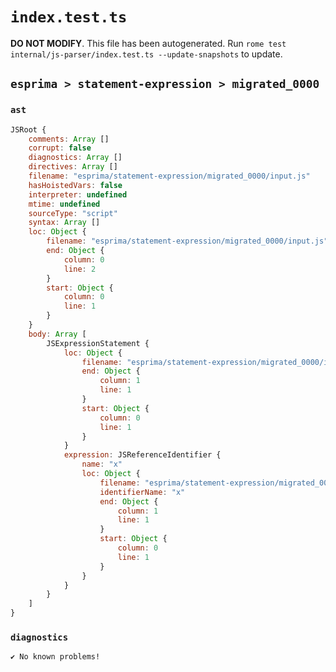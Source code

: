 # `index.test.ts`

**DO NOT MODIFY**. This file has been autogenerated. Run `rome test internal/js-parser/index.test.ts --update-snapshots` to update.

## `esprima > statement-expression > migrated_0000`

### `ast`

```javascript
JSRoot {
	comments: Array []
	corrupt: false
	diagnostics: Array []
	directives: Array []
	filename: "esprima/statement-expression/migrated_0000/input.js"
	hasHoistedVars: false
	interpreter: undefined
	mtime: undefined
	sourceType: "script"
	syntax: Array []
	loc: Object {
		filename: "esprima/statement-expression/migrated_0000/input.js"
		end: Object {
			column: 0
			line: 2
		}
		start: Object {
			column: 0
			line: 1
		}
	}
	body: Array [
		JSExpressionStatement {
			loc: Object {
				filename: "esprima/statement-expression/migrated_0000/input.js"
				end: Object {
					column: 1
					line: 1
				}
				start: Object {
					column: 0
					line: 1
				}
			}
			expression: JSReferenceIdentifier {
				name: "x"
				loc: Object {
					filename: "esprima/statement-expression/migrated_0000/input.js"
					identifierName: "x"
					end: Object {
						column: 1
						line: 1
					}
					start: Object {
						column: 0
						line: 1
					}
				}
			}
		}
	]
}
```

### `diagnostics`

```
✔ No known problems!

```
